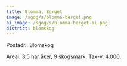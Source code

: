 ```yaml
---
title: Blomma, Berget
image: /sgog/s/blomma-berget.png
ai_image: /sgog/s/blomma-berget-ai.png
district: blomskog
---
```


Postadr.: Blomskog

Areal: 3,5 har åker, 9 skogsmark.
Tax-v. 4.000.
